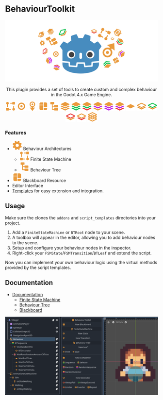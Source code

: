 # BehaviourToolkit
![Thumbnail](docs/thumbnail.svg)

<p align="center">
This plugin provides a set of tools to create custom and complex behaviour in the Godot 4.x Game Engine.
</p>

<p align="center">
    <img src="addons/behaviour_toolkit/icons/FiniteStateMachine.svg">
    <img src="addons/behaviour_toolkit/icons/FSMState.svg">
    <img src="addons/behaviour_toolkit/icons/FSMTransition.svg">
        <img src="addons/behaviour_toolkit/icons/Blackboard.svg">
    <img src="addons/behaviour_toolkit/icons/BTRoot.svg">
    <img src="addons/behaviour_toolkit/icons/BTComposite.svg">
    <img src="addons/behaviour_toolkit/icons/BTCompositeSequence.svg">
    <img src="addons/behaviour_toolkit/icons/BTCompositeSelector.svg">
    <img src="addons/behaviour_toolkit/icons/BTCompositeRandom.svg">
    <img src="addons/behaviour_toolkit/icons/BTCompositeRandomSequence.svg">
    <img src="addons/behaviour_toolkit/icons/BTCompositeRandomSelector.svg">
    <img src="addons/behaviour_toolkit/icons/BTLeaf.svg">
    <img src="addons/behaviour_toolkit/icons/BTDecorator.svg">
    <img src="addons/behaviour_toolkit/icons/BTDecoratorSucceed.svg">
    <img src="addons/behaviour_toolkit/icons/BTDecoratorFail.svg">
    <img src="addons/behaviour_toolkit/icons/BTDecoratorLimiter.svg">
    <img src="addons/behaviour_toolkit/icons/BTDecoratorRepeat.svg">
</p>

### Features
- ![GEAR ICON](addons/behaviour_toolkit/icons/Gear.svg) Behaviour Architectures
    - ![FMS ICON](addons/behaviour_toolkit/icons/FiniteStateMachine.svg) Finite State Machine
    - ![BT ICON](addons/behaviour_toolkit/icons/BTRoot.svg) Behaviour Tree
- ![BLACKBOARD ICON](addons/behaviour_toolkit/icons/Blackboard.svg) Blackboard Resource
- Editor Interface
- [Templates](docs/documentation.md#using-script-templates) for easy extension and integration.



## Usage
Make sure the clones the `addons` and `script_templates` directories into your project.

1. Add a `FiniteStateMachine` or `BTRoot` node to your scene.
2. A toolbox will appear in the editor, allowing you to add behaviour nodes to the scene.
3. Setup and configure your behaviour nodes in the inspector.
4. Right-click your `FSMState`/`FSMTransition`/`BTLeaf` and extend the script.

Now you can implement your own behaviour logic using the virtual methods provided by the script templates.



## Documentation
- [Documentation](docs/documentation.md)
  -   [Finite State Machine](docs/documentation.md#finite-state-machine)
  -   [Behaviour Tree](docs/documentation.md#behaviour-tree)
  -   [Blackboard](docs/documentation.md#blackboard)
  
![Screenshot](docs/screenshot-ui.PNG)